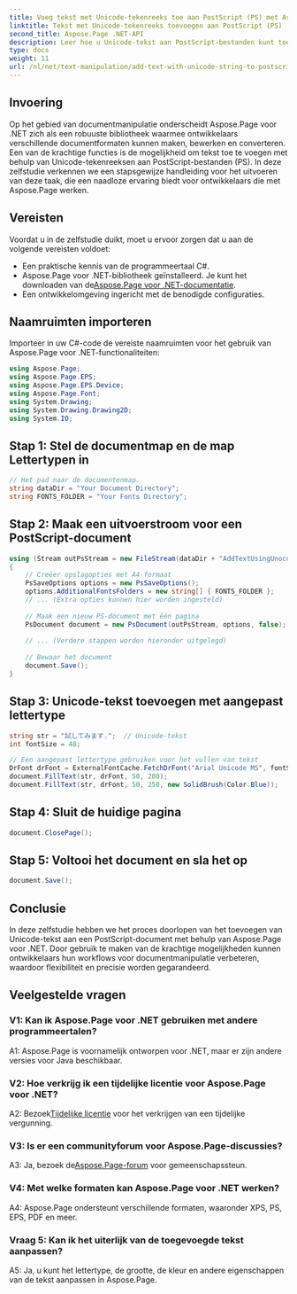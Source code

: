 ```yaml
---
title: Voeg tekst met Unicode-tekenreeks toe aan PostScript (PS) met Aspose.Page
linktitle: Tekst met Unicode-tekenreeks toevoegen aan PostScript (PS)
second_title: Aspose.Page .NET-API
description: Leer hoe u Unicode-tekst aan PostScript-bestanden kunt toevoegen met Aspose.Page voor .NET. Verbeter de documentmanipulatie met gemak.
type: docs
weight: 11
url: /nl/net/text-manipulation/add-text-with-unicode-string-to-postscript-ps/
---
```

## Invoering

Op het gebied van documentmanipulatie onderscheidt Aspose.Page voor .NET zich als een robuuste bibliotheek waarmee ontwikkelaars verschillende documentformaten kunnen maken, bewerken en converteren. Een van de krachtige functies is de mogelijkheid om tekst toe te voegen met behulp van Unicode-tekenreeksen aan PostScript-bestanden (PS). In deze zelfstudie verkennen we een stapsgewijze handleiding voor het uitvoeren van deze taak, die een naadloze ervaring biedt voor ontwikkelaars die met Aspose.Page werken.

## Vereisten

Voordat u in de zelfstudie duikt, moet u ervoor zorgen dat u aan de volgende vereisten voldoet:

- Een praktische kennis van de programmeertaal C#.
-  Aspose.Page voor .NET-bibliotheek geïnstalleerd. Je kunt het downloaden van de[Aspose.Page voor .NET-documentatie](https://reference.aspose.com/page/net/).
- Een ontwikkelomgeving ingericht met de benodigde configuraties.

## Naamruimten importeren

Importeer in uw C#-code de vereiste naamruimten voor het gebruik van Aspose.Page voor .NET-functionaliteiten:

```csharp
using Aspose.Page;
using Aspose.Page.EPS;
using Aspose.Page.EPS.Device;
using Aspose.Page.Font;
using System.Drawing;
using System.Drawing.Drawing2D;
using System.IO;
```

## Stap 1: Stel de documentmap en de map Lettertypen in

```csharp
// Het pad naar de documentenmap.
string dataDir = "Your Document Directory";
string FONTS_FOLDER = "Your Fonts Directory";
```

## Stap 2: Maak een uitvoerstroom voor een PostScript-document

```csharp
using (Stream outPsStream = new FileStream(dataDir + "AddTextUsingUnocodeString_outPS.ps", FileMode.Create))
{
    // Creëer opslagopties met A4-formaat
    PsSaveOptions options = new PsSaveOptions();
    options.AdditionalFontsFolders = new string[] { FONTS_FOLDER };
    // ... (Extra opties kunnen hier worden ingesteld)
    
    // Maak een nieuw PS-document met één pagina
    PsDocument document = new PsDocument(outPsStream, options, false);
    
    // ... (Verdere stappen worden hieronder uitgelegd)
    
    // Bewaar het document
    document.Save();
}
```

## Stap 3: Unicode-tekst toevoegen met aangepast lettertype

```csharp
string str = "試してみます.";  // Unicode-tekst
int fontSize = 48;

// Een aangepast lettertype gebruiken voor het vullen van tekst
DrFont drFont = ExternalFontCache.FetchDrFont("Arial Unicode MS", fontSize, FontStyle.Regular);
document.FillText(str, drFont, 50, 200);
document.FillText(str, drFont, 50, 250, new SolidBrush(Color.Blue));
```

## Stap 4: Sluit de huidige pagina

```csharp
document.ClosePage();
```

## Stap 5: Voltooi het document en sla het op

```csharp
document.Save();
```

## Conclusie

In deze zelfstudie hebben we het proces doorlopen van het toevoegen van Unicode-tekst aan een PostScript-document met behulp van Aspose.Page voor .NET. Door gebruik te maken van de krachtige mogelijkheden kunnen ontwikkelaars hun workflows voor documentmanipulatie verbeteren, waardoor flexibiliteit en precisie worden gegarandeerd.

## Veelgestelde vragen

### V1: Kan ik Aspose.Page voor .NET gebruiken met andere programmeertalen?

A1: Aspose.Page is voornamelijk ontworpen voor .NET, maar er zijn andere versies voor Java beschikbaar.

### V2: Hoe verkrijg ik een tijdelijke licentie voor Aspose.Page voor .NET?

 A2: Bezoek[Tijdelijke licentie](https://purchase.aspose.com/temporary-license/) voor het verkrijgen van een tijdelijke vergunning.

### V3: Is er een communityforum voor Aspose.Page-discussies?

 A3: Ja, bezoek de[Aspose.Page-forum](https://forum.aspose.com/c/page/39) voor gemeenschapssteun.

### V4: Met welke formaten kan Aspose.Page voor .NET werken?

A4: Aspose.Page ondersteunt verschillende formaten, waaronder XPS, PS, EPS, PDF en meer.

### Vraag 5: Kan ik het uiterlijk van de toegevoegde tekst aanpassen?

A5: Ja, u kunt het lettertype, de grootte, de kleur en andere eigenschappen van de tekst aanpassen in Aspose.Page.